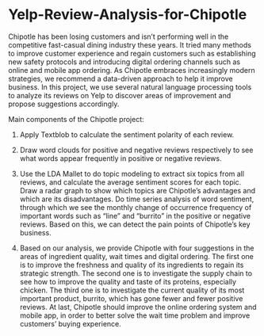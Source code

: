 # Yelp-Review-Analysis-for-Chipotle

Chipotle has been losing customers and isn’t performing well in the competitive fast-casual dining industry these years.
It tried many methods to improve customer experience and regain customers such as establishing new safety protocols and introducing digital ordering channels such as online and mobile app ordering. 
As Chipotle embraces increasingly modern strategies, we recommend a data-driven approach to help it improve business. 
In this project, we use several natural language processing tools to analyze its reviews on Yelp to discover areas of improvement and propose suggestions accordingly.


Main components of the Chipotle project:
1. Apply Textblob to calculate the sentiment polarity of each review.

2. Draw word clouds for positive and negative reviews respectively to see what words appear frequently in positive or negative reviews.

3. Use the LDA Mallet to do topic modeling to extract six topics from all reviews, and calculate the average sentiment scores for each topic. Draw a radar graph to show which topics are Chipotle’s advantages and which are its disadvantages.
Do time series analysis of word sentiment, through which we see the monthly change of occurrence frequency of important words such as “line” and “burrito” in the positive or negative reviews. Based on this, we can detect the pain points of Chipotle’s key business.

4. Based on our analysis, we provide Chipotle with four suggestions in the areas of ingredient quality, wait times and digital ordering. The first one is to improve the freshness and quality of its ingredients to regain its strategic strength. The second one is to investigate the supply chain to see how to improve the quality and taste of its proteins, especially chicken. The third one is to investigate the current quality of its most important product, burrito, which has gone fewer and fewer positive reviews. At last, Chipotle should improve the online ordering system and mobile app, in order to better solve the wait time problem and improve customers’ buying experience.
